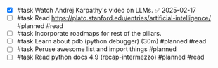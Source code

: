 - [x] #task Watch Andrej Karpathy's video on LLMs. ✅ 2025-02-17
- [ ] #task Read https://plato.stanford.edu/entries/artificial-intelligence/ #planned #read
- [ ] #task Incorporate roadmaps for rest of the pillars.
- [ ] #task Learn about pdb (python debugger) (30m) #planned #read
- [ ] #task Peruse awesome list and import things #planned
- [ ] #task Read python docs 4.9 (recap-intermezzo) #planned #read